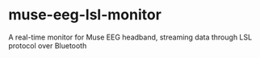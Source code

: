 # muse-eeg-lsl-monitor
A real-time monitor for Muse EEG headband, streaming data through LSL protocol over Bluetooth
